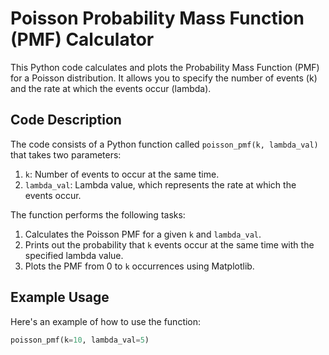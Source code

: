 # Poisson Probability Mass Function (PMF) Calculator

This Python code calculates and plots the Probability Mass Function (PMF) for a Poisson distribution. It allows you to specify the number of events (k) and the rate at which the events occur (lambda).

## Code Description

The code consists of a Python function called `poisson_pmf(k, lambda_val)` that takes two parameters:

1. `k`: Number of events to occur at the same time.
2. `lambda_val`: Lambda value, which represents the rate at which the events occur.

The function performs the following tasks:

1. Calculates the Poisson PMF for a given `k` and `lambda_val`.
2. Prints out the probability that `k` events occur at the same time with the specified lambda value.
3. Plots the PMF from 0 to `k` occurrences using Matplotlib.

## Example Usage

Here's an example of how to use the function:

```python
poisson_pmf(k=10, lambda_val=5)
